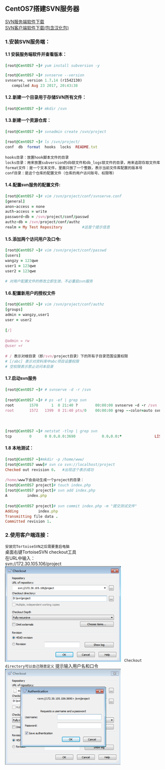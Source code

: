 ## CentOS7搭建SVN服务器

[SVN服务端软件下载](http://subversion.apache.org/packages.html)     
[SVN客户端软件下载(包含汉化包)](https://tortoisesvn.net/downloads.html)

### 1.安装SVN服务端：
#### 1.1 安装服务端软件并查看版本：
```ruby
[root@CentOS7 ~]# yum install subversion -y

```
```ruby
[root@CentOS7 ~]# svnserve --version
svnserve, version 1.7.14 (r1542130)
   compiled Aug 23 2017, 20:43:38

```

#### 1.2.新建一个目录用于存储SVN所有文件：
```ruby
[root@CentOS7 ~]# mkdir /svn

```

#### 1.3.新建一个资源仓库：
```ruby
[root@CentOS7 ~]# svnadmin create /svn/project

[root@CentOS7 ~]# ls /svn/project/
conf  db  format  hooks  locks  README.txt

hooks目录：放置hook脚本文件的目录
locks目录：用来放置subversion的db锁文件和db_logs锁文件的目录，用来追踪存取文件库的客户端
format文件：是一个文本文件，里面只放了一个整数，表示当前文件库配置的版本号
conf目录：是这个仓库的配置文件（仓库的用户访问账号、权限等）

```
#### 1.4.配置svn服务的配置文件:
```ruby
[root@CentOS7 ~]# vim /svn/project/conf/svnserve.conf
[general]
anon-access = none
auth-access = write
password-db = /svn/project/conf/passwd
authz-db = /svn/project/conf/authz
realm = My Test Repository         #这是个提示信息

```
#### 1.5.添加两个访问用户及口令:
```ruby
[root@CentOS7 ~]# vim /svn/project/conf/passwd 
[users]
wangzy = 123qwe
user1 = 123qwe
user2 = 123qwe

# 对用户配置文件的修改立即生效，不必重启svn服务
```
#### 1.6.配置新用户的授权文件
```ruby
[root@CentOS7 ~]# vim /svn/project/conf/authz 
[groups]
admin = wangzy,user1
user = user2

[/]

@admin = rw
@user =r

# / 表示对根目录（即/svn/project目录）下的所有子目录范围设置权限
# [/abc] 表示对资料库中abc项目设置权限
# 空权限表示禁止访问本目录
```
#### 1.7.启动svn服务
```ruby
[root@CentOS7 ~]# # svnserve -d -r /svn

[root@CentOS7 ~]# # ps -ef | grep svn
root       1570      1  0 21:40 ?        00:00:00 svnserve -d -r /svn
root       1572   1399  0 21:40 pts/0    00:00:00 grep --color=auto svn



[root@CentOS7 ~]# netstat -tlnp | grep svn
tcp        0      0 0.0.0.0:3690            0.0.0.0:*               LISTEN      32416/svnserve 

```
#### 1.8 本地测试：
```ruby
[root@CentOS7 ~]#mkdir -p /home/www/
[root@CentOS7 www]# svn co svn://localhost/project
Checked out revision 0.   #出现这个表示成功

/home/www下会自动生成一个project的目录：
[root@CentOS7 project]# touch index.php 
[root@CentOS7 project]# svn add index.php
A         index.php

[root@CentOS7 project]# svn commit index.php -m "提交测试文件"
Adding         index.php
Transmitting file data .
Committed revision 1.


```
### 2.使用客户端连接：
`安装完TortoiseSVN之后需要重启电脑`    
桌面右键TortoiseSVN checkout工具      
在URL中输入：     
svn://172.30.105.106/project     
![](https://github.com/ZongYuWang/image/blob/master/svn1.png)
` Checkout directory可以自己随意定义`
提示输入用户名和口令       
![](https://github.com/ZongYuWang/image/blob/master/svn2.png)